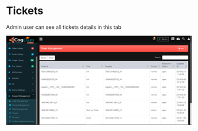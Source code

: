 # Tickets

Admin user can see all tickets details in this tab

![](../../.gitbook/assets/image%20%2835%29.png)

